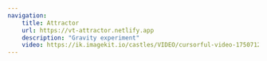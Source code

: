 ```yaml
---
navigation:
    title: Attractor
    url: https://vt-attractor.netlify.app
    description: "Gravity experiment"
    video: https://ik.imagekit.io/castles/VIDEO/cursorful-video-1750712155441.mp4?updatedAt=1750712923942
---
```

